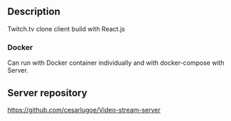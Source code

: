 ## Description

Twitch.tv clone client build with React.js

### Docker

Can run with Docker container individually and with docker-compose with Server.

## Server repository

https://github.com/cesarlugoe/Video-stream-server